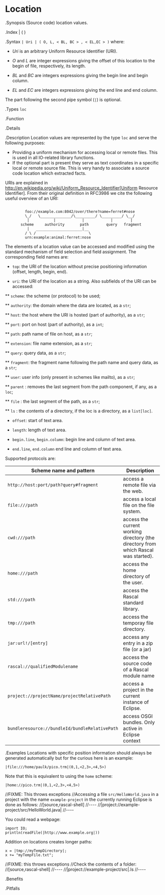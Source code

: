 # Location

.Synopsis
(Source code) location values.

.Index
| ( )

.Syntax
`| Uri | ( O, L, < BL, BC > , < EL,EC > )`
where:

*  _Uri_ is an arbitrary Uniform Resource Identifier (URI).

*  _O_ and _L_ are integer expressions giving the offset of this location to the begin of file, respectively, its length.

*  _BL_ and _BC_ are integers expressions giving the begin line and begin column.

*  _EL_ and _EC_ are integers expressions giving the end line and end column.


The part following the second pipe symbol (`|`) is optional.


.Types
`loc`

.Function

.Details

.Description
Location values are represented by the type `loc` and serve the following purposes:

*  Providing a uniform mechanism for accessing local or remote files. This is used in all IO-related library functions.
*  If the optional part is present they serve as text coordinates in a specific local or remote source file.
  This is very handy to associate a source code location which extracted facts.


URIs are explained in http://en.wikipedia.org/wiki/Uniform_Resource_Identifier[Uniform Resource Identifier]. From their original definition in RFC3986 we cite the following useful overview of an URI:
```rascal

         foo://example.com:8042/over/there?name=ferret#nose
         \_/   \______________/\_________/ \_________/ \__/
          |           |            |            |        |
       scheme     authority       path        query   fragment
          |   _____________________|__
         / \ /                        \
         urn:example:animal:ferret:nose
```

The elements of a location value can be accessed and modified using the standard mechanism of field selection and field assignment. The corresponding field names are:

*  `top`: the URI of the location without precise positioning information (offset, length, begin, end).

*  `uri`: the URI of the location as a string. Also subfields of the URI can be accessed:

** `scheme`: the scheme (or protocol) to be used;

** `authority`: the domain where the data are located, as a `str`;

** `host`: the host where the URI is hosted (part of authority), as a `str`;

** `port`: port on host (part of authority), as a `int`;

** `path`: path name of file on host, as a `str`;

** `extension`: file name extension, as a `str`;

** `query`: query data, as a `str`;

** `fragment`: the fragment name following the path name and query data, as a `str`;

** `user`: user info (only present in schemes like mailto), as a `str`;
  
** `parent` : removes the last segment from the path component, if any, as a `loc`;

** `file` : the last segment of the path, as a `str`;

** `ls` : the contents of a directory, if the loc is a directory, as a `list[loc]`.

* `offset`: start of text area.

* `length`: length of text area.

* `begin.line`, `begin.column`: begin line and column of text area.

* `end.line`, `end.column` end line and column of text area.


Supported protocols are:

| Scheme name and pattern | Description |
| --- | --- |
| `http://host:port/path?query#fragment`      | access a remote file via the web. |
| `file:///path`                                      | access a local file on the file system. |
| `cwd:///path`                                       | access the current working directory (the directory from which Rascal was started). |
| `home:///path`                                      | access the home directory of the user. |
| `std:///path`                                       | access the Rascal standard library.  |
| `tmp:///path`                                       | access the temporay file directory.  |
| `jar:url!/[entry]`                                | access any entry in a zip file (or a jar)  |
| `rascal://qualifiedModulename`                      | access the source code of a Rascal module name  |
| `project://projectName/projectRelativePath`       | access a project in the current instance of Eclipse.  |
| `bundleresource://bundleId/bundleRelativePath`    | access OSGI bundles. Only active in Eclipse context  |


.Examples
Locations with specific position information should always be generated automatically but for the curious here is an example:
```rascal-shell
|file:///home/paulk/pico.trm|(0,1,<2,3>,<4,5>)
```
Note that this is equivalent to using the `home` scheme:
```rascal-shell
|home://pico.trm|(0,1,<2,3>,<4,5>)
```

//FIXME: This throws exceptions
//Accessing a file `src/HelloWorld.java` in a project with the name `example-project` in the currently running Eclipse is done as follows:
//[source,rascal-shell]
//----
//|project://example-project/src/HelloWorld.java|
//----


You could read a webpage:
```rascal-shell
import IO;
println(readFile(|http://www.example.org|))
```

Addition on locations creates longer paths:
```rascal-shell
x = |tmp://myTempDirectory|;
x += "myTempFile.txt";
```

//FIXME: this throws exceptions
//Check the contents of a folder:
//[source,rascal-shell]
//----
//|project://example-project/src|.ls
//----

.Benefits

.Pitfalls

